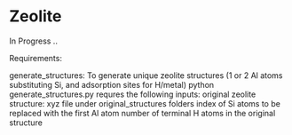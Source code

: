# Zeolite

In Progress ..

Requirements:


generate_structures: 
  To generate unique zeolite structures (1 or 2 Al atoms substituting Si, and adsorption sites for H/metal)
  python generate_structures.py requres the following inputs:
    original zeolite structure: xyz file under original_structures folders
    index of Si atoms to be replaced with the first Al atom
    number of terminal H atoms in the original structure
    
    


